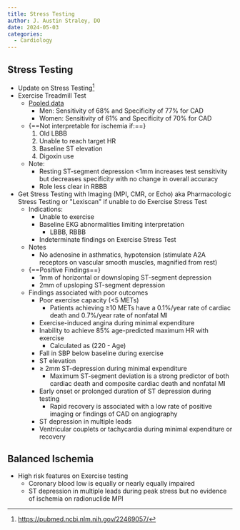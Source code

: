 ```yaml
---
title: Stress Testing
author: J. Austin Straley, DO
date: 2024-05-03
categories:
  - Cardiology
---
```


## Stress Testing

* Update on Stress Testing[^1]
* Exercise Treadmill Test
    * [Pooled data][1]
        * Men: Sensitivity of 68% and Specificity of 77% for CAD
        * Women: Sensitivity of 61% and Specificity of 70% for CAD
    * {==Not interpretable for ischemia if:==}
        1. Old LBBB
        2. Unable to reach target HR
        3. Baseline ST elevation
        4. Digoxin use
    * Note:
        * Resting ST-segment depression <1mm increases test sensitivity but decreases specificity with no change in overall accuracy
        * Role less clear in RBBB
* Get Stress Testing with Imaging (MPI, CMR, or Echo) aka Pharmacologic Stress Testing or "Lexiscan" if unable to do Exercise Stress Test
    * Indications:
        * Unable to exercise
        * Baseline EKG abnormalities limiting interpretation
            * LBBB, RBBB
        * Indeterminate findings on Exercise Stress Test
    * Notes
        * No adenosine in asthmatics, hypotension (stimulate A2A receptors on vascular smooth muscles, magnified from rest)
    * {==Positive Findings==}
        * 1mm of horizontal or downsloping ST-segment depression
        * 2mm of upsloping ST-segment depression
    * Findings associated with poor outcomes
        * Poor exercise capacity (<5 METs)
            * Patients achieving ≥10 METs have a 0.1%/year rate of cardiac death and 0.7%/year rate of nonfatal MI
        * Exercise-induced angina during minimal expenditure
        * Inability to achieve 85% age-predicted maximum HR with exercise
            * Calculated as (220 - Age)
        * Fall in SBP below baseline during exercise
        * ST elevation
        * ≥ 2mm ST-depression during minimal expenditure
            * Maximum ST-segment deviation is a strong predictor of both cardiac death and composite cardiac death and nonfatal MI
        * Early onset or prolonged duration of ST depression during testing
            * Rapid recovery is associated with a low rate of positive imaging or findings of CAD on angiography
        * ST depression in multiple leads
        * Ventricular couplets or tachycardia during minimal expenditure or recovery

## Balanced Ischemia

* High risk features on Exercise testing
    * Coronary blood low is equally or nearly equally impaired
    * ST depression in multiple leads during peak stress but no evidence of ischemia on radionuclide MPI

[^1]: https://pubmed.ncbi.nlm.nih.gov/22469057/

[1]: https://pubmed.ncbi.nlm.nih.gov/23877260/{:target="_blank"}
